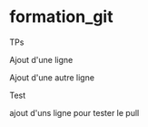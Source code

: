# formation_git
TPs

Ajout d'une ligne

Ajout d'une autre ligne




Test


ajout d'uns ligne pour tester le pull
